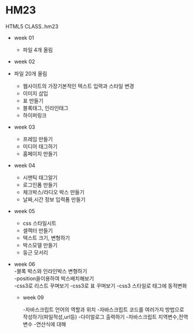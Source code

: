 # HM23
HTML5 CLASS..hm23

- week 01
  - 파일 4개 올림
  
 - week 02
  - 파일 20개 올림 
    - 웹사이트의 가장기본적인 텍스트 입력과 스타일 변경 
     - 이미지 삽입 
     - 표 만들기
     - 블록태그, 인라인태그
     - 하이퍼링크
  
- week 03
  - 프레임 만들기
  - 미디어 태그하기
  - 홈페이지 만들기
  
  
 - week 04
   - 시맨틱 태그알기
   - 로그인폼 만들기
   - 체크박스/라디오 박스 만들기 
   - 날짜,시간 정보 입력폼 만들기
   
   
 - week 05
   - css 스타일시트
   - 셀렉터 만들기
   - 텍스트 크기, 변형하기
   - 박스모델 만들기
   - 둥근 모서리 
 - week 06  
  -블록 박스와 인라인박스 변형하기  
  -position을이용하여 박스배치해보기  
  -css3로 리스트 꾸며보기 
  -css3로 표 꾸며보기 
  -css3 스타일로 태그에 동적변화 
  
   - week 09
   
      -자바스크립트 언어의 역할과 위치
      -자바스크립트 코드를 여러가지 방법으로 작성하기(파일적성,url등)
      -다이얼로그 출력하기
      -자바스크립트 지역변수,전역변수
      -연산식에 대해
  
  
  
  
